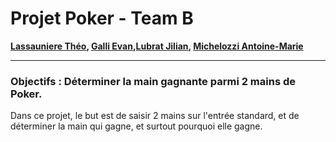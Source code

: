# Projet Poker - Team B

**[Lassauniere Théo](https://github.com/theoLassauniere), [Galli Evan](),[Lubrat Jilian](https://github.com/LubratJilian), [Michelozzi Antoine-Marie](https://github.com/mantoniu)**

------------------------

### **Objectifs** : Déterminer la main gagnante parmi 2 mains de Poker.

Dans ce projet, le but est de saisir 2 mains sur l'entrée standard, et de déterminer la main qui gagne, et surtout
pourquoi elle gagne.

